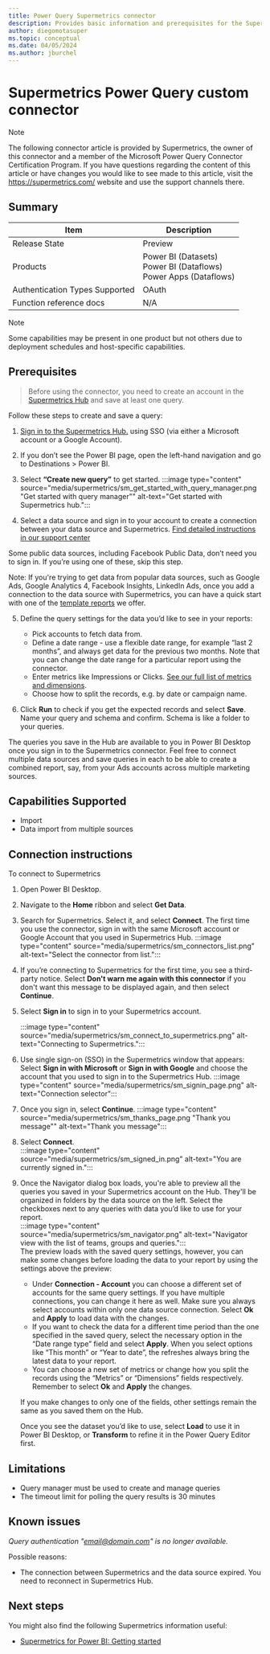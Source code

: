 ```yaml
---
title: Power Query Supermetrics connector
description: Provides basic information and prerequisites for the Supermetrics connector, supported authentication types, outlines limitations and issues.
author: diegomotasuper
ms.topic: conceptual
ms.date: 04/05/2024
ms.author: jburchel
---
```


# Supermetrics Power Query custom connector

>[!Note]
>The following connector article is provided by Supermetrics, the owner of this connector and a member of the Microsoft Power Query Connector Certification Program. If you have questions regarding the content of this article or have changes you would like to see made to this article, visit the https://supermetrics.com/ website and use the support channels there.

## Summary
| Item | Description                                                                       |
| ---- |-----------------------------------------------------------------------------------|
| Release State | Preview                                                                     |
| Products | Power BI (Datasets)<br/>Power BI (Dataflows)<br/> Power Apps (Dataflows) |
| Authentication Types Supported | OAuth                                  |
| Function reference docs | N/A |

>[!Note]
>Some capabilities may be present in one product but not others due to deployment schedules and host-specific capabilities.


## Prerequisites
>Before using the connector, you need to create an account in the [Supermetrics Hub](https://hub.supermetrics.com)  and save at least one query.

Follow these steps to create and save a query:

1. [Sign in to the Supermetrics Hub.](https://hub.supermetrics.com/) using SSO (via either a Microsoft account or a Google Account).

2. If you don’t see the Power BI page, open the left-hand navigation and go to Destinations > Power BI.

3. Select **“Create new query”** to get started.
   :::image type="content" source="media/supermetrics/sm_get_started_with_query_manager.png "Get started with query manager"" alt-text="Get started with Supermetrics hub.":::

4. Select a data source and sign in to your account to create a connection between your data source and Supermetrics. [Find detailed instructions in our support center](https://supermetrics.com/docs/product-power-bi-getting-started/)

Some public data sources, including Facebook Public Data, don’t need you to sign in. If you’re using one of these, skip this step.

Note: If you're trying to get data from popular data sources, such as Google Ads, Google Analytics 4, Facebook Insights, LinkedIn Ads, once you add a connection to the data source with Supermetrics, you can have a quick start with one of the [template reports](https://supermetrics.com/template-gallery?page=1&search=&destination=567736) we offer.


5. Define the query settings for the data you’d like to see in your reports:
    - Pick accounts to fetch data from.
    - Define a date range - use a flexible date range, for example “last 2 months”, and always get data for the previous two months. Note that you can change the date range for a particular report using the connector.
    - Enter metrics like Impressions or Clicks. [See our full list of metrics and dimensions](https://supermetrics.com/docs/).
    - Choose how to split the records, e.g. by date or campaign name.

6. Click **Run** to check if you get the expected records and select **Save**. Name your query and schema and confirm. Schema is like a folder to your queries.

The queries you save in the Hub are available to you in Power BI Desktop once you sign in to the Supermetrics connector. Feel free to connect multiple data sources and save queries in each to be able to create a combined report, say, from your Ads accounts across multiple marketing sources.



## Capabilities Supported
* Import 
* Data import from multiple sources

## Connection instructions
To connect to Supermetrics
1. Open Power BI Desktop.

2. Navigate to the **Home** ribbon and select **Get Data**.

3. Search for Supermetrics. Select it, and select **Connect**.  The first time you use the connector, sign in with the same Microsoft account or Google Account that you used in Supermetrics Hub.
   :::image type="content" source="media/supermetrics/sm_connectors_list.png" alt-text="Select the connector from list.":::

4. If you’re connecting to Supermetrics for the first time, you see a third-party notice. Select **Don't warn me again with this connector** if you don't want this message to be displayed again, and then select **Continue**.

5. Select **Sign in** to sign in to your Supermetrics account.  

   :::image type="content" source="media/supermetrics/sm_connect_to_supermetrics.png" alt-text="Connecting to Supermetrics.":::

6. Use single sign-on (SSO) in the Supermetrics window that appears: Select **Sign in with Microsoft** or **Sign in with Google** and choose the account that you used to sign in to the Supermetrics Hub.
   :::image type="content" source="media/supermetrics/sm_signin_page.png" alt-text="Connection selector":::

7. Once you sign in, select **Continue**.
   :::image type="content" source="media/supermetrics/sm_thanks_page.png "Thank you message"" alt-text="Thank you message":::

8. Select **Connect**.  
   :::image type="content" source="media/supermetrics/sm_signed_in.png" alt-text="You are currently signed in.":::

9. Once the Navigator dialog box loads, you're able to preview all the queries you saved in your Supermetrics account on the Hub. They'll be organized in folders by the data source on the left. Select the checkboxes next to any queries with data you’d like to use for your report.  
   :::image type="content" source="media/supermetrics/sm_navigator.png" alt-text="Navigator view with the list of teams, groups and queries.":::  
   The preview loads with the saved query settings, however, you can make some changes before loading the data to your report by using the settings above the preview:
   - Under **Connection - Account** you can choose a different set of accounts for the same query settings. If you have multiple connections, you can change it here as well.  Make sure you always select accounts within only one data source connection. Select **Ok** and **Apply** to load data with the changes.
   - If you want to check the data for a different time period than the one specified in the saved query, select the necessary option in the “Date range type” field and select **Apply**. When you select options like “This month” or “Year to date”, the refreshes always bring the latest data to your report.
   - You can choose a new set of metrics or change how you split the records using the “Metrics” or “Dimensions” fields respectively. Remember to select **Ok** and **Apply** the changes.

    If you make changes to only one of the fields, other settings remain the same as you saved them on the Hub.

    Once you see the dataset you’d like to use, select **Load** to use it in Power BI Desktop, or **Transform** to refine it in the Power Query Editor first.

## Limitations
- Query manager must be used to create and manage queries
- The timeout limit for polling the query results is 30 minutes

## Known issues

*Query authentication "email@domain.com" is no longer available.*

Possible reasons:
- The connection between Supermetrics and the data source expired. You need to reconnect in Supermetrics Hub.

## Next steps

You might also find the following Supermetrics information useful:

* [Supermetrics for Power BI: Getting started](https://supermetrics.com/docs/product-power-bi-getting-started/)
